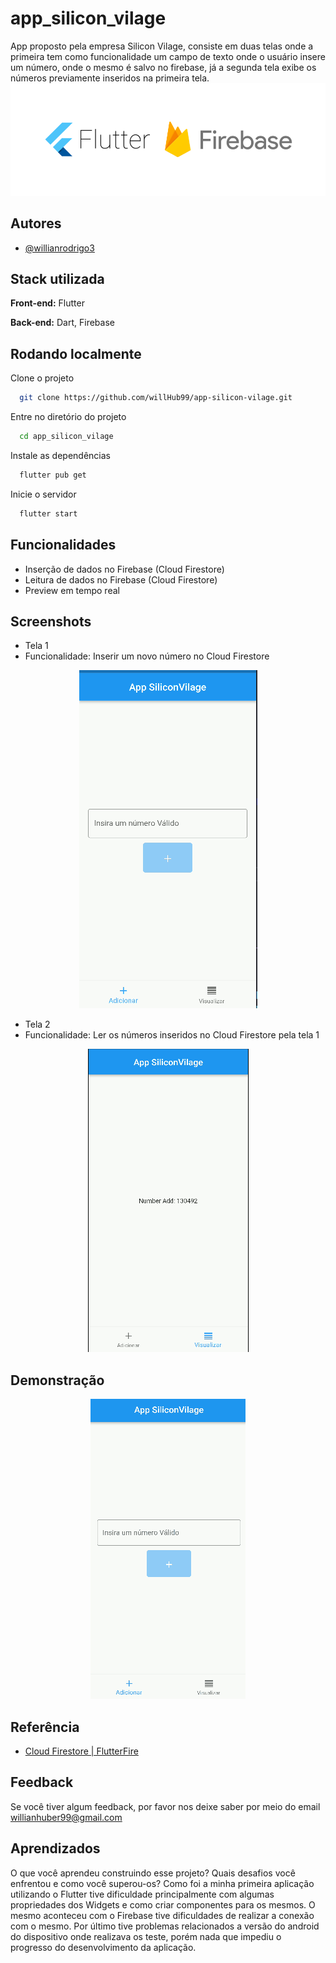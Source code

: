 
# app_silicon_vilage

App proposto pela empresa Silicon Vilage, consiste em duas telas onde 
a primeira tem como funcionalidade um campo de texto onde o usuário insere 
um número, onde o mesmo é salvo no firebase, já a segunda tela exibe os 
números previamente inseridos na primeira tela.
![Logo](https://github.com/willHub99/willHub99-app-silicon-vilage/blob/main/lib/docs/logo.png)


## Autores

- [@willianrodrigo3](https://github.com/willHub99)


## Stack utilizada

**Front-end:** Flutter

**Back-end:** Dart, Firebase


## Rodando localmente

Clone o projeto

```bash
  git clone https://github.com/willHub99/app-silicon-vilage.git
```

Entre no diretório do projeto

```bash
  cd app_silicon_vilage
```

Instale as dependências

```bash
  flutter pub get
```

Inicie o servidor

```bash
  flutter start
```


## Funcionalidades

- Inserção de dados no Firebase (Cloud Firestore)
- Leitura de dados no Firebase (Cloud Firestore)
- Preview em tempo real



## Screenshots

- Tela 1
- Funcionalidade: Inserir um novo número no Cloud Firestore

<p align="center">
  <img src="https://github.com/willHub99/willHub99-app-silicon-vilage/blob/main/lib/docs/tela_add.png">
</p>

- Tela 2
- Funcionalidade: Ler os números inseridos no Cloud Firestore pela tela 1

<p align="center">
  <img src="https://github.com/willHub99/willHub99-app-silicon-vilage/blob/main/lib/docs/tela_view.png">
</p>
 
## Demonstração

<p align="center">
  <img src="https://github.com/willHub99/willHub99-app-silicon-vilage/blob/main/lib/docs/demonstracao_app.gif">
</p>

## Referência
 - [Cloud Firestore | FlutterFire](https://firebase.flutter.dev/docs/firestore/usage/)

## Feedback

Se você tiver algum feedback, por favor nos deixe saber por meio do email
willianhuber99@gmail.com


## Aprendizados

O que você aprendeu construindo esse projeto? Quais desafios você enfrentou e como você superou-os?
Como foi a minha primeira aplicação utilizando o Flutter tive dificuldade
principalmente com algumas propriedades dos Widgets e como criar componentes 
para os mesmos. O mesmo aconteceu com o Firebase tive dificuldades de realizar
a conexão com o mesmo. Por último tive problemas relacionados a versão do android 
do dispositivo onde realizava os teste, porém nada que impediu o progresso do desenvolvimento
da aplicação.

